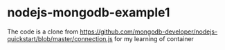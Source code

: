 # nodejs-mongodb-example1
The code is a clone from https://github.com/mongodb-developer/nodejs-quickstart/blob/master/connection.js for my learning of container
